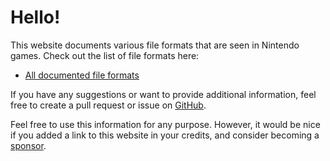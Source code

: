# Hello!

This website documents various file formats that are seen in Nintendo games. Check out the list of file formats here:

* [All documented file formats](formats.md)

If you have any suggestions or want to provide additional information, feel free to create a pull request or issue on [GitHub](https://github.com/kinnay/Nintendo-File-Formats).

Feel free to use this information for any purpose. However, it would be nice if you added a link to this website in your credits, and consider becoming a [sponsor](https://github.com/sponsors/kinnay).
